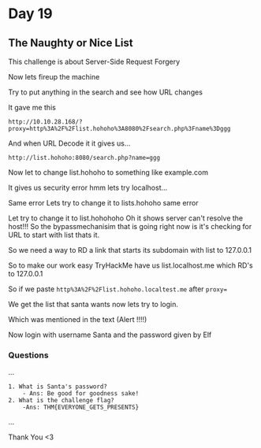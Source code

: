 # Day 19

## The Naughty or Nice List 

This challenge is about Server-Side Request Forgery

Now lets fireup the machine

Try to put anything in the search and see how URL changes

It gave me this

`http://10.10.28.168/?proxy=http%3A%2F%2Flist.hohoho%3A8080%2Fsearch.php%3Fname%3Dggg`

And when URL Decode it it gives us...

`http://list.hohoho:8080/search.php?name=ggg`

Now let to change list.hohoho to something like example.com

It gives us security error hmm lets try localhost...

Same error Lets try to change it to lists.hohoho same error

Let try to change it to list.hohohoho Oh it shows server can't resolve the host!!! So the bypassmechanisim that is going right now is it's checking for URL to start with list thats it.

So we need a way to RD a link that starts its subdomain with list to 127.0.0.1

So to make our work easy TryHackMe have us list.localhost.me which RD's to 127.0.0.1

So if we paste `http%3A%2F%2Flist.hohoho.localtest.me` after 
`proxy=`

We get the list that santa wants now lets try to login.

Which was mentioned in the text (Alert !!!!)

Now login with username Santa and the password given by Elf

### Questions

...

	1. What is Santa's password?
		- Ans: Be good for goodness sake!
	2. What is the challenge flag?
		-Ans: THM{EVERYONE_GETS_PRESENTS}
...

Thank You <3